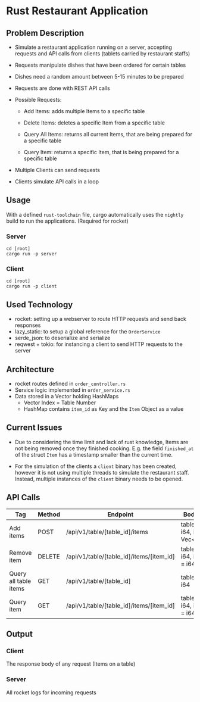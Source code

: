 # Rust Restaurant Application
## Problem Description

- Simulate a restaurant application running on a server, accepting requests and API calls from clients (tablets carried by restaurant staffs)
- Requests manipulate dishes that have been ordered for certain tables
- Dishes need a random amount between 5-15 minutes to be prepared
- Requests are done with REST API calls
- Possible Requests:
    - Add Items: adds multiple Items to a specific table

    - Delete Items: deletes a specific Item from a specific table

    - Query All Items: returns all current Items, that are being prepared for a specific table

    - Query Item: returns a specific Item, that is being prepared for a specific table

- Multiple Clients can send requests
- Clients simulate API calls in a loop

## Usage 
With a defined `rust-toolchain` file, cargo automatically uses the `nightly` build to run the applications. (Required for rocket)
### Server
```
cd [root]
cargo run -p server
```
### Client
```
cd [root]
cargo run -p client
```
## Used Technology

- rocket: setting up a webserver to route HTTP requests and send back responses
- lazy_static: to setup a global reference for the `OrderService`
- serde_json: to deserialize and serialize
- reqwest + tokio: for instancing a client to send HTTP requests to the server

## Architecture

- rocket routes defined in `order_controller.rs`
- Service logic implemented in `order_service.rs`
- Data stored in a Vector holding HashMaps
    - Vector Index = Table Number
    - HashMap contains `item_id` as Key and the `Item` Object as a value

## Current Issues
- Due to considering the time limit and lack of rust knowledge, Items are not being removed once they finished cooking. E.g. the field `finished_at` of the struct `Item` has a timestamp smaller than the current time.

- For the simulation of the clients a `client` binary has been created, however it is not using multiple threads to simulate the restaurant staff. Instead, multiple instances of the `client` binary needs to be opened.
## API Calls
| Tag | Method | Endpoint | Body Data | 
|-----|--------|----------|------------|
| Add items | POST | /api/v1/table/[table_id]/items  | table_id = i64, items = Vec\<String> |
| Remove item | DELETE | /api/v1/table/[table_id]/items/[item_id] | table_id = i64, item_id = i64
| Query all table items | GET | /api/v1/table/[table_id] | table_id = i64
| Query item | GET | /api/v1/table/[table_id]/items/[item_id] | table_id = i64, item_id = i64

## Output
### Client
The response body of any request (Items on a table)
### Server
All rocket logs for incoming requests